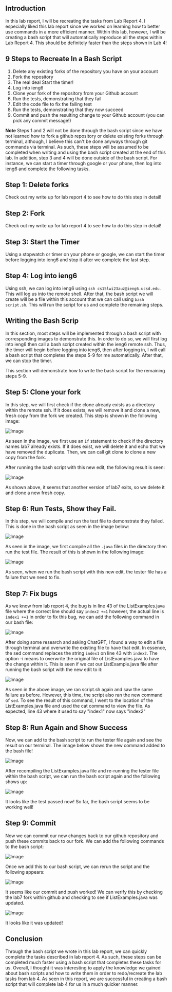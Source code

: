 Introduction
---
In this lab report, I will be recreating the tasks from Lab Report 4. I especially liked this lab report since we worked on learning how to better use commands in a more efficient manner. Within this lab, however, I will be creating a bash script that will automatically reproduce all the steps within Lab Report 4. This should be definitely faster than the steps shown in Lab 4! 

9 Steps to Recreate In a Bash Script
---
1. Delete any existing forks of the repository you have on your account
2. Fork the repository
3. The real deal Start the timer!
4. Log into ieng6
5. Clone your fork of the repository from your Github account
6. Run the tests, demonstrating that they fail
7. Edit the code file to fix the failing test
8. Run the tests, demonstrating that they now succeed
9. Commit and push the resulting change to your Github account (you can pick any commit message!)

**Note**
Steps 1 and 2 will not be done through the bash script since we have not learned how to fork a github repository or delete existing forks through terminal, although, I believe this can't be done anyways through git commands via terminal. As such, these steps will be assumed to be completed when writing and using the bash script created at the end of this lab. In addition, step 3 and 4 will be done outside of the bash script. For instance, we can start a timer through google or your phone, then log into ieng6 and complete the following tasks.

Step 1: Delete forks 
---
Check out my write up for lab report 4 to see how to do this step in detail!

Step 2: Fork
---
Check out my write up for lab report 4 to see how to do this step in detail!

Step 3: Start the Timer
---
Using a stopwatch or timer on your phone or google, we can start the timer before logging into ieng6 and stop it after we complete the last step.

Step 4: Log into ieng6
---
Using ssh, we can log into ieng6 using `ssh cs15lwi23auz@ieng6.ucsd.edu`. This will log us into the remote shell. After that, the bash script we will create will be a file within this account that we can call using `bash script.sh`. This will run the script for us and complete the remaining steps.

Writing the Bash Scrip
---
In this section, most steps will be implemented through a bash script with corresponding images to demonstrate this. In order to do so, we will first log into ieng6 then call a bash script created within the ieng6 remote ssh. Thus, the timer will begin before logging into ieng6, then after logging in, I will call a bash script that completes the steps 5-9 for me automatically. After that, we can stop the timer.

This section will demonstrate how to write the bash script for the remaining steps 5-9. 

Step 5: Clone your fork
---
In this step, we will first check if the clone already exists as a directory within the remote ssh. If it does exists, we will remove it and clone a new, fresh copy from the fork we created. This step is shown in the following image:

![Image](clone.png)

As seen in the image, we first use an `if` statement to check if the directory names lab7 already exists. If it does exist, we will delete it and echo that we have removed the duplicate. Then, we can call git clone to clone a new copy from the fork. 

After running the bash script with this new edit, the following result is seen:

![Image](cloneresult.png)

As shown above, it seems that another version of lab7 exits, so we delete it and clone a new fresh copy. 

Step 6: Run Tests, Show they Fail.
---
In this step, we will compile and run the test file to demonstrate they failed. This is done in the bash script as seen in the image below:

![Image](fail.png)

As seen in the image, we first compile all the `.java` files in the directory then run the test file. The result of this is shown in the following image:

![Image](failresult.png)

As seen, when we run the bash script with this new edit, the tester file has a failure that we need to fix.

Step 7: Fix bugs
---
As we know from lab report 4, the bug is in line 43 of the ListExamples.java file where the correct line should say `index2 +=1` however, the actual line is `index1 +=1` in order to fix this bug, we can add the following command in our bash file:

![Image](bug.png)

After doing some research and asking ChatGPT, I found a way to edit a file through terminal and overwrite the existing file to have that edit. In essence, the sed command replaces the string `index1` on line 43 with `index2`. The option -i means to overwrite the original file of ListExamples.java to have the change within it. This is seen if we cat our ListExample.java file after running the bash script with the new edit to it:

![Image](bugresult.png)

As seen in the above image, we ran script.sh again and saw the same failure as before. However, this time, the script also ran the new command of `sed`. To see the result of this command, I went to the location of the ListExamples.java file and used the cat command to view the file. As expected, line 43 where it used to say "index1" now says "index2"

Step 8: Run Again and Show Success
---
Now, we can add to the bash script to run the tester file again and see the result on our terminal. The image below shows the new command added to the bash file!

![Image](fix.png)

After recompiling the ListExamples.java file and re-running the tester file within the bash script, we can run the bash script again and the following shows up:

![Image](fixresult.png)

It looks like the test passed now! So far, the bash script seems to be working well!

Step 9: Commit
---
Now we can commit our new changes back to our github repository and push these commits back to our fork. We can add the following commands to the bash script:

![Image](commit.png)

Once we add this to our bash script, we can rerun the script and the following appears:

![Image](commitresult.png)

It seems like our commit and push worked! We can verify this by checking the lab7 fork within github and checking to see if ListExamples.java was updated. 

![Image](pushProof.png)

It looks like it was updated!

Conclusion
---
Through the bash script we wrote in this lab report, we can quickly complete the tasks described in lab report 4. As such, these steps can be completed much faster using a bash script that completes these tasks for us. Overall, I thought it was interesting to apply the knowledge we gained about bash scripts and how to write them in order to redo/recreate the lab tasks from lab 4. As seen in this report, we are successful in creating a bash script that will complete lab 4 for us in a much quicker manner.
